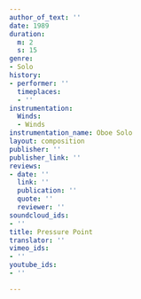 ```yaml
---
author_of_text: ''
date: 1989
duration:
  m: 2
  s: 15
genre:
- Solo
history:
- performer: ''
  timeplaces:
  - ''
instrumentation:
  Winds:
  - Winds
instrumentation_name: Oboe Solo
layout: composition
publisher: ''
publisher_link: ''
reviews:
- date: ''
  link: ''
  publication: ''
  quote: ''
  reviewer: ''
soundcloud_ids:
- ''
title: Pressure Point
translator: ''
vimeo_ids:
- ''
youtube_ids:
- ''

---
```

